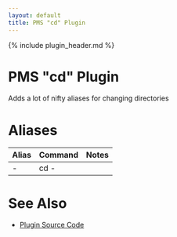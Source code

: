 ```yaml
---
layout: default
title: PMS "cd" Plugin
---
```

{% include plugin_header.md %}

# PMS "cd" Plugin
Adds a lot of nifty aliases for changing directories

# Aliases
<table>
  <thead>
    <tr>
      <th>Alias</th>
      <th>Command</th>
      <th>Notes</th>
    </tr>
  </thead>
  <tbody>
    <tr>
      <td>-</td>
      <td>cd -</td>
      <td></td>
    </tr>
  </tbody>
</table>

# See Also
* [Plugin Source Code](https://github.com/JoshuaEstes/pms/tree/master/plugins/cd)
